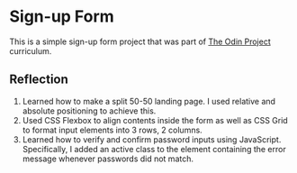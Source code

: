 # Sign-up Form

This is a simple sign-up form project that was part of [The Odin Project](https://www.theodinproject.com/lessons/node-path-intermediate-html-and-css-sign-up-form) curriculum.

## Reflection

1. Learned how to make a split 50-50 landing page. I used relative and absolute positioning to achieve this.
2. Used CSS Flexbox to align contents inside the form as well as CSS Grid to format input elements into 3 rows, 2 columns.
3. Learned how to verify and confirm password inputs using JavaScript. Specifically, I added an active class to the element containing the error message whenever passwords did not match.
